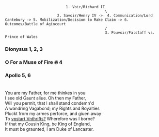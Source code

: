 

                                1. Voir/Richard II 
                                                  \ 
                            2. Savoir/Henry IV ->  4. Communication/Lord Cantebury -> 5. Mobilization/Decision to Make Claim -> 6. Outcomes/Battle of Agincourt
                                                  /
                                                  3. Pouvoir/Falstaff vs. Prince of Wales
### Dionysus 1, 2, 3

### O For a Muse of Fire 🔥 4

### Apollo 5, 6



# 

You are my Father, for me thinkes in you      
I see old Gaunt aliue. Oh then my Father,    
Will you permit, that I shall stand condemn'd    
A wandring Vagabond; my Rights and Royalties    
Pluckt from my armes perforce, and giuen away    
To [vpstart Vnthrifts?](https://abikesa.github.io/henryv/) Wherefore was I borne?    
If that my Cousin King, be King of England,    
It must be graunted, I am Duke of Lancaster.    
